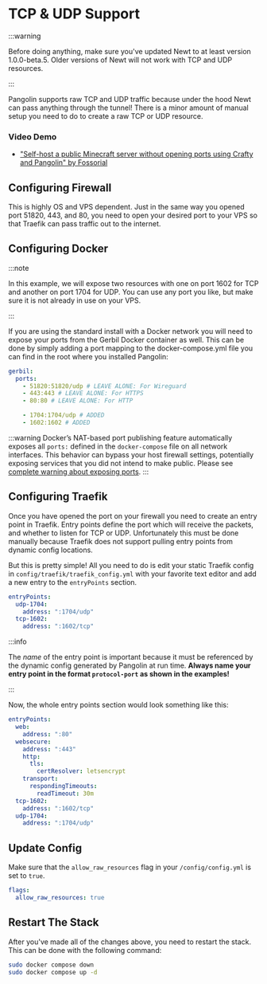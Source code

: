# TCP & UDP Support

:::warning

Before doing anything, make sure you've updated Newt to at least version 1.0.0-beta.5. Older versions of Newt will not work with TCP and UDP resources.

:::

Pangolin supports raw TCP and UDP traffic because under the hood Newt can pass anything through the tunnel! There is a minor amount of manual setup you need to do to create a raw TCP or UDP resource.

### Video Demo

- ["Self-host a public Minecraft server without opening ports using Crafty and Pangolin" by Fossorial](https://youtu.be/acWB5wQQoOE?si=yONbB4o8r_gZqqU1&t=448)

## Configuring Firewall

This is highly OS and VPS dependent. Just in the same way you opened port 51820, 443, and 80, you need to open your desired port to your VPS so that Traefik can pass traffic out to the internet.

## Configuring Docker

:::note

In this example, we will expose two resources with one on port 1602 for TCP and another on port 1704 for UDP. You can use any port you like, but make sure it is not already in use on your VPS.

:::

If you are using the standard install with a Docker network you will need to expose your ports from the Gerbil Docker container as well. This can be done by simply adding a port mapping to the docker-compose.yml file you can find in the root where you installed Pangolin:

```yaml
gerbil:
  ports:
    - 51820:51820/udp # LEAVE ALONE: For Wireguard
    - 443:443 # LEAVE ALONE: For HTTPS
    - 80:80 # LEAVE ALONE: For HTTP

    - 1704:1704/udp # ADDED
    - 1602:1602 # ADDED
```
:::warning
Docker’s NAT-based port publishing feature automatically exposes all `ports:` defined in the `docker-compose` file on all network interfaces. This behavior can bypass your host firewall settings, potentially exposing services that you did not intend to make public.
Please see [complete warning about exposing ports](/Getting%20Started/dns-networking#ports-to-expose).
:::

## Configuring Traefik

Once you have opened the port on your firewall you need to create an entry point in Traefik. Entry points define the port which will receive the packets, and whether to listen for TCP or UDP. Unfortunately this must be done manually because Traefik does not support pulling entry points from dynamic config locations.

But this is pretty simple! All you need to do is edit your static Traefik config in `config/traefik/traefik_config.yml` with your favorite text editor and add a new entry to the `entryPoints` section.

```yaml
entryPoints:
  udp-1704:
    address: ":1704/udp"
  tcp-1602:
    address: ":1602/tcp"
```

:::info

The _name_ of the entry point is important because it must be referenced by the dynamic config generated by Pangolin at run time. **Always name your entry point in the format `protocol-port` as shown in the examples!**

:::

Now, the whole entry points section would look something like this:

```yaml
entryPoints:
  web:
    address: ":80"
  websecure:
    address: ":443"
    http:
      tls:
        certResolver: letsencrypt
    transport:
      respondingTimeouts:
        readTimeout: 30m
  tcp-1602:
    address: ":1602/tcp"
  udp-1704:
    address: ":1704/udp"
```

## Update Config

Make sure that the `allow_raw_resources` flag in your `/config/config.yml` is set to `true`.

```yaml
flags:
  allow_raw_resources: true
```

## Restart The Stack

After you've made all of the changes above, you need to restart the stack. This can be done with the following command:

```bash
sudo docker compose down
sudo docker compose up -d
```

